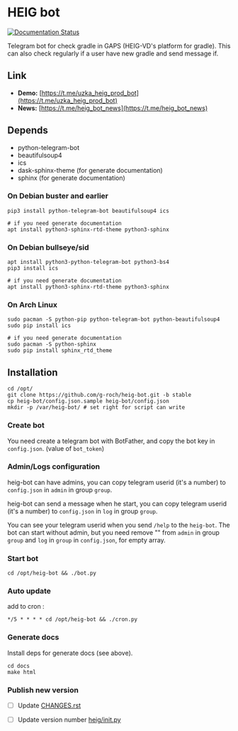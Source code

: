 # HEIG bot

[![Documentation Status](https://readthedocs.org/projects/heig-bot/badge/?version=latest)](https://heig-bot.readthedocs.io/en/stable/?badge=latest)

Telegram bot for check gradle in GAPS (HEIG-VD's platform for gradle).
This can also check regularly if a user have new gradle and send message if.

## Link
 - **Demo:** [https://t.me/uzka_heig_prod_bot](https://t.me/uzka_heig_prod_bot)
 - **News:** [https://t.me/heig_bot_news](https://t.me/heig_bot_news)


## Depends
 - python-telegram-bot
 - beautifulsoup4
 - ics
 - dask-sphinx-theme (for generate documentation) 
 - sphinx (for generate documentation)

### On Debian buster and earlier
```shell script
pip3 install python-telegram-bot beautifulsoup4 ics

# if you need generate documentation
apt install python3-sphinx-rtd-theme python3-sphinx
```

### On Debian bullseye/sid
```shell script
apt install python3-python-telegram-bot python3-bs4
pip3 install ics

# if you need generate documentation
apt install python3-sphinx-rtd-theme python3-sphinx

```

### On Arch Linux
```shell script
sudo pacman -S python-pip python-telegram-bot python-beautifulsoup4
sudo pip install ics

# if you need generate documentation
sudo pacman -S python-sphinx
sudo pip install sphinx_rtd_theme
```

## Installation

```shell script
cd /opt/
git clone https://github.com/g-roch/heig-bot.git -b stable
cp heig-bot/config.json.sample heig-bot/config.json
mkdir -p /var/heig-bot/ # set right for script can write
```

### Create bot

You need create a telegram bot with BotFather, and copy
the bot key in `config.json`. (value of `bot_token`)

### Admin/Logs configuration 

heig-bot can have admins, you can copy telegram userid (it's a number)
to `config.json` in `admin` in group `group`.

heig-bot can send a message when he start, you can copy telegram userid 
(it's a number) to `config.json` in `log` in group `group`.

You can see your telegram userid when you send `/help` to the `heig-bot`.
The bot can start without admin, but you need remove "" from `admin` in group `group`
and `log` in `group` in `config.json`, for empty array.

### Start bot

```shell script
cd /opt/heig-bot && ./bot.py
```

### Auto update

add to cron :
```cron
*/5 * * * * cd /opt/heig-bot && ./cron.py
```

### Generate docs

Install deps for generate docs (see above).

```shell script
cd docs
make html
```

### Publish new version
 - [ ] Update [CHANGES.rst](CHANGES.rst)
 - [ ] Update version number [heig/init.py](heig/init.py)
 
